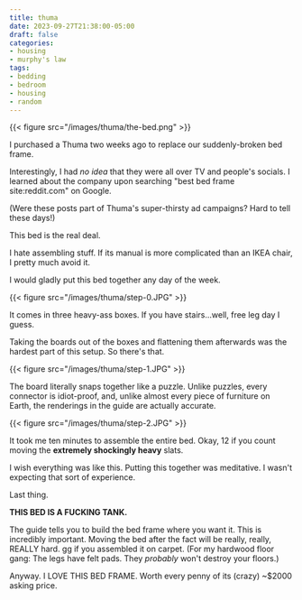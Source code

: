 ```yaml
---
title: thuma
date: 2023-09-27T21:38:00-05:00
draft: false
categories:
- housing
- murphy's law
tags:
- bedding
- bedroom
- housing
- random
---
```


{{< figure src="/images/thuma/the-bed.png" >}}

I purchased a Thuma two weeks ago to replace our suddenly-broken bed frame.

Interestingly, I had _no idea_ that they were all over TV and people's socials.
I learned about the company upon searching "best bed frame site:reddit.com"
on Google.

(Were these posts part of Thuma's super-thirsty ad campaigns? Hard to
tell these days!)

This bed is the real deal.

I hate assembling stuff. If its manual is more complicated than an IKEA
chair, I pretty much avoid it.

I would gladly put this bed together any day of the week.

{{< figure src="/images/thuma/step-0.JPG" >}}

It comes in three heavy-ass boxes. If you have stairs...well, free leg day I
guess.

Taking the boards out of the boxes and flattening them afterwards was the
hardest part of this setup. So there's that.

{{< figure src="/images/thuma/step-1.JPG" >}}

The board literally snaps together like a puzzle. Unlike puzzles, every
connector is idiot-proof, and, unlike almost every piece of furniture on Earth,
the renderings in the guide are actually accurate.

{{< figure src="/images/thuma/step-2.JPG" >}}

It took me ten minutes to assemble the entire bed. Okay, 12 if you count moving
the **extremely shockingly heavy** slats.

I wish everything was like this. Putting this together was meditative. I wasn't
expecting that sort of experience.

Last thing.

**THIS BED IS A FUCKING TANK.**

The guide tells you to build the bed frame where you want it. This is
incredibly important. Moving the bed after the fact will be really, really,
REALLY hard. gg if you assembled it on carpet. (For my hardwood floor gang: The
legs have felt pads. They _probably_ won't destroy your floors.)

Anyway. I LOVE THIS BED FRAME. Worth every penny of its (crazy) ~$2000 asking
price.
